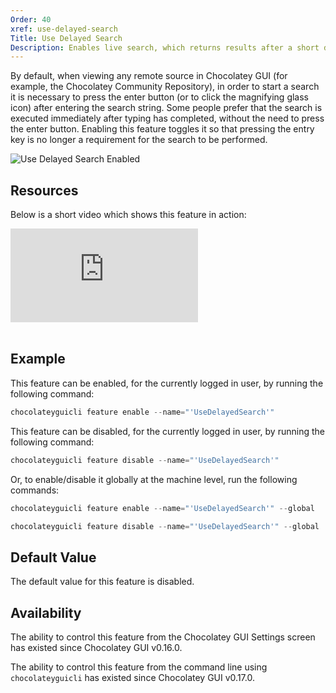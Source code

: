 ```yaml
---
Order: 40
xref: use-delayed-search
Title: Use Delayed Search
Description: Enables live search, which returns results after a short delay without clicking the search button on remote sources
---
```


By default, when viewing any remote source in Chocolatey GUI (for example, the Chocolatey Community Repository), in order to start a search it is necessary to press the enter button (or to click the magnifying glass icon) after entering the search string.  Some people prefer that the search is executed immediately after typing has completed, without the need to press the enter button.  Enabling this feature toggles it so that pressing the entry key is no longer a requirement for the search to be performed.

![Use Delayed Search Enabled](/assets/images/chocolatey-gui/feature_use_delayed_search_enabled.png "Use Delayed Search Enabled")

## Resources

Below is a short video which shows this feature in action:

<p>
<div class="ratio ratio-16x9">
    <iframe src="https://www.youtube.com/embed/7v6_XCp78H0?list=PL84yg23i9GBjAMY0OfHfn-MH4rviaccuc" frameborder="0" allow="autoplay; encrypted-media" allowfullscreen>
    </iframe>
</div>
<br>
</p>

## Example

This feature can be enabled, for the currently logged in user, by running the following command:

```powershell
chocolateyguicli feature enable --name="'UseDelayedSearch'"
```

This feature can be disabled, for the currently logged in user, by running the following command:

```powershell
chocolateyguicli feature disable --name="'UseDelayedSearch'"
```

Or, to enable/disable it globally at the machine level, run the following commands:

```powershell
chocolateyguicli feature enable --name="'UseDelayedSearch'" --global

chocolateyguicli feature disable --name="'UseDelayedSearch'" --global
```


## Default Value

The default value for this feature is disabled.

## Availability

The ability to control this feature from the Chocolatey GUI Settings screen has existed since Chocolatey GUI v0.16.0.

The ability to control this feature from the command line using `chocolateyguicli` has existed since Chocolatey GUI
v0.17.0.
